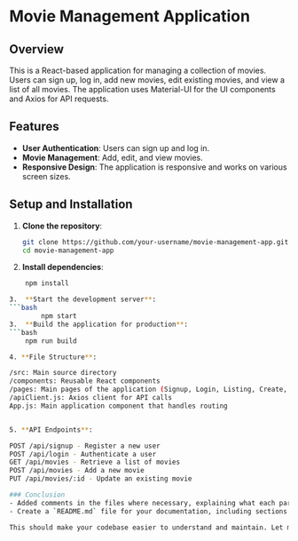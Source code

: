 # Movie Management Application

## Overview
This is a React-based application for managing a collection of movies. Users can sign up, log in, add new movies, edit existing movies, and view a list of all movies. The application uses Material-UI for the UI components and Axios for API requests.

## Features
- **User Authentication**: Users can sign up and log in.
- **Movie Management**: Add, edit, and view movies.
- **Responsive Design**: The application is responsive and works on various screen sizes.

## Setup and Installation

1. **Clone the repository**:
   ```bash
   git clone https://github.com/your-username/movie-management-app.git
   cd movie-management-app


2.  **Install dependencies**:
```bash
    npm install

3.  **Start the development server**:
```bash
        npm start
3.  **Build the application for production**:   
```bash
    npm run build

4. **File Structure**:   

/src: Main source directory
/components: Reusable React components
/pages: Main pages of the application (Signup, Login, Listing, Create, Edit)
/apiClient.js: Axios client for API calls
App.js: Main application component that handles routing


5. **API Endpoints**: 

POST /api/signup - Register a new user
POST /api/login - Authenticate a user
GET /api/movies - Retrieve a list of movies
POST /api/movies - Add a new movie
PUT /api/movies/:id - Update an existing movie

### Conclusion
- Added comments in the files where necessary, explaining what each part of the code does.
- Create a `README.md` file for your documentation, including sections like Overview, Setup, File Structure, API Endpoints, etc.

This should make your codebase easier to understand and maintain. Let me know if you need help with anything else!